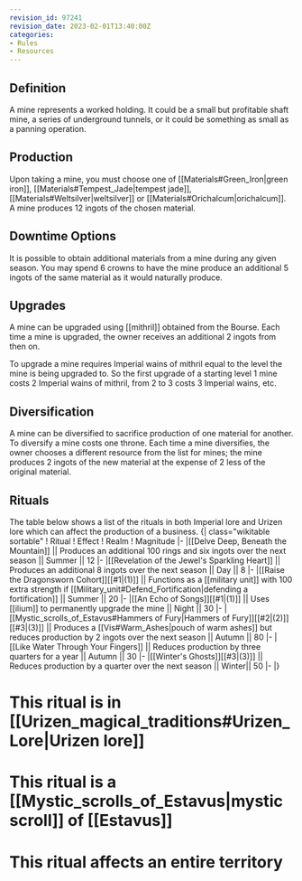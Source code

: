 ```yaml
---
revision_id: 97241
revision_date: 2023-02-01T13:40:00Z
categories:
- Rules
- Resources
---
```


## Definition
A mine represents a worked holding. It could be a small but profitable shaft mine, a series of underground tunnels, or it could be something as small as a panning operation.

## Production
Upon taking a mine, you must choose one of [[Materials#Green_Iron|green iron]], [[Materials#Tempest_Jade|tempest jade]], [[Materials#Weltsilver|weltsilver]] or [[Materials#Orichalcum|orichalcum]]. A mine produces 12 ingots of the chosen material.

## Downtime Options
It is possible to obtain additional materials from a mine during any given season. You may spend 6 crowns to have the mine produce an additional 5 ingots of the same material as it would naturally produce.

## Upgrades
A mine can be upgraded using [[mithril]] obtained from the Bourse. Each time a mine is upgraded, the owner receives an additional 2 ingots from then on.

To upgrade a mine requires Imperial wains of mithril equal to the level the mine is being upgraded to. So the first upgrade of a starting level 1 mine costs 2 Imperial wains of mithril, from 2 to 3 costs 3 Imperial wains, etc.

## Diversification
A mine can be diversified to sacrifice production of one material for another. To diversify a mine costs one throne. Each time a mine diversifies, the owner chooses a different resource from the list for mines; the mine produces 2 ingots of the new material at the expense of 2 less of the original material. 

## Rituals
The table below shows a list of the rituals in both Imperial lore and Urizen lore which can affect the production of a business.
{| class="wikitable sortable"
! Ritual
! Effect
! Realm
! Magnitude
|-
|[[Delve Deep, Beneath the Mountain]] || Produces an additional 100 rings and six ingots over the next season || Summer || 12
|-
|[[Revelation of the Jewel's Sparkling Heart]] || Produces an additional 8 ingots over the next season || Day || 8
|-
|[[Raise the Dragonsworn Cohort]][[#1|(1)]] || Functions as a [[military unit]] with 100 extra strength if [[Military_unit#Defend_Fortification|defending a fortification]] || Summer || 20
|-
|[[An Echo of Songs]][[#1|(1)]] || Uses [[ilium]] to permanently upgrade the mine || Night || 30
|-
|[[Mystic_scrolls_of_Estavus#Hammers of Fury|Hammers of Fury]][[#2|(2)]][[#3|(3)]] || Produces a [[Vis#Warm_Ashes|pouch of warm ashes]] but reduces production by 2 ingots over the next season || Autumn || 80
|-
|[[Like Water Through Your Fingers]] || Reduces production by three quarters for a year || Autumn || 30
|-
|[[Winter's Ghosts]][[#3|(3)]] || Reduces production by a quarter over the next season || Winter|| 50
|-
|}

# This ritual is in [[Urizen_magical_traditions#Urizen_Lore|Urizen lore]]
# This ritual is a [[Mystic_scrolls_of_Estavus|mystic scroll]] of [[Estavus]]
# This ritual affects an entire territory



